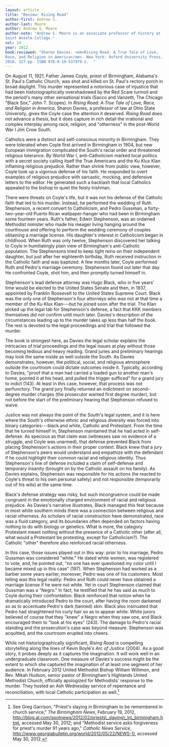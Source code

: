 ```yaml
---
layout: article
title: "Review: Rising Road"
author-first: Andrew S.
author-last: Moore
author: Andrew S. Moore
author-note: "Andrew S. Moore is an associate professor of history at 
Saint Anselm College."
vol: 14
year: 2012
book-reviewed: "Sharon Davies. <em>Rising Road: A True Tale of Love, 
Race, and Religion in America</em>. New York: Oxford University Press, 
2010. 327 pp. ISBN 978-0-19-537979-2.  "
---
```


On August 11, 1921, Father James Coyle, priest of Birmingham, Alabama's
St. Paul's Catholic Church, was shot and killed on St. Paul's rectory
porch in broad daylight. This murder represented a notorious case of
injustice that had been historiographically overshadowed by the Red
Scare turmoil and the period's many other sensational trials (Sacco and
Vanzetti, The Chicago "Black Sox," John T. Scopes). In *Rising Road: A
True Tale of Love, Race, and Religion in America*, Sharon Davies, a
professor of law at Ohio State University, gives the Coyle case the
attention it deserved. *Rising Road* does not advance a thesis, but it
does capture in rich detail the irrational and complex interplay among
race, religion, and "otherness" in the post-World War I Jim Crow South.

Catholics were a distinct and self-conscious minority in Birmingham.
They were tolerated when Coyle first arrived in Birmingham in 1904, but
new European immigration complicated the South's racial order and
threatened religious tolerance. By World War I, anti-Catholicism marked
local politics with a secret society calling itself the True Americans
and the Ku Klux Klan inflaming religious prejudice. Rather than shrink
from public view, however, Coyle took up a vigorous defense of his
faith. He responded to overt examples of religious prejudice with
sarcastic, mocking, and defensive letters to the editor. He generated
such a backlash that local Catholics appealed to the bishop to quiet the
feisty Irishman.

There were threats on Coyle's life, but it was not his defense of the
Catholic faith that led to his murder. Instead, he performed the wedding
of Ruth Stephenson, a recent convert to Catholicism, and Pedro Gussman,
a forty-two-year-old Puerto Rican wallpaper-hanger who had been in
Birmingham some fourteen years. Ruth's father, Edwin Stephenson, was an
ordained Methodist minister who made his meager living hanging around
the courthouse and offering to perform the wedding ceremony of couples
obtaining a marriage license. His daughter's interest in Catholicism
began in childhood. When Ruth was only twelve, Stephenson discovered her
talking to Coyle in humiliatingly plain view of Birmingham's
anti-Catholic population. The Stephensons tried to keep tight reins on
their independent daughter, but just after her eighteenth birthday, Ruth
received instruction in the Catholic faith and was baptized. A few
months later, Coyle performed Ruth and Pedro's marriage ceremony.
Stephenson found out later that day. He confronted Coyle, shot him, and
then promptly turned himself in.

Stephenson's lead defense attorney was Hugo Black, who in five years'
time would be elected to the United States Senate and then, in 1937,
appointed by Franklin Roosevelt to the United States Supreme Court.
Black was the only one of Stephenson's four attorneys who was not at
that time a member of the Ku Klux Klan---but he joined soon after the
trial. The Klan picked up the legal tab for Stephenson's defense, a fact
that KKK members themselves did not confirm until much later. Davies's
description of the circumstances leading up to the murder takes up less
than half the book. The rest is devoted to the legal proceedings and
trial that followed the murder.

The book is strongest here, as Davies the legal scholar explains the
intricacies of trial proceedings and the legal issues at play without
those becoming tedious and heavy reading. Grand juries and preliminary
hearings may look the same inside as well outside the South. As Davies
demonstrates, however, the political, social, and religious atmosphere
outside the courtroom could dictate outcomes inside it. Typically,
according to Davies, "proof that a man had carried a loaded gun to
another man's home, pointed it at his head, and pulled the trigger
sufficed" for a grand jury to indict (143). At least in this case,
however, that process was not perfunctory. The grand jury finally
returned an indictment on second-degree murder charges (the prosecutor
wanted first degree murder), but not before the start of the preliminary
hearing that Stephenson refused to waive.

Justice was not always the point of the South's legal system, and it is
here where the South's otherwise ethnic and religious diversity was
forced into binary categories---black and white, Catholic and
Protestant. From the time that he turned himself in, Stephenson
maintained that he had acted in self-defense. As specious as that claim
was (witnesses saw no evidence of a struggle, and Coyle was unarmed),
that defense prevented Black from placing Stephenson's actions in their
proper context. Black knew that a jury of Stephenson's peers would
understand and empathize with the defendant if he could highlight their
common racial and religious identity. Thus Stephenson's line of defense
included a claim of self-defense and temporary insanity (brought on by
the Catholic assault on his family). As Davies explains, Stephenson was
responsible for his actions (he reacted to Coyle's threat to his own
personal safety) and not responsible (temporarily out of his wits) at
the same time.

Black's defense strategy was risky, but such incongruence could be made
congruent in the emotionally charged environment of racial and religious
prejudice. As Davies's narrative illustrates, Black managed this feat
because in most white southern minds there was a connection between
religious and racial otherness. As scholars of racial construction have
demonstrated, race was a fluid category, and its boundaries often
depended on factors having nothing to do with biology or genetics. What
is more, the category Protestant meant nothing without the presence of a
Catholic other (after all, what would a Protestant be protesting, except
for Catholicism?). The Catholic "other" therefore also reinforced racial
otherness.

In this case, those issues played out in this way: prior to his
marriage, Pedro Gussman was considered "white." He dated white women,
was registered to vote, and, he pointed out, "no one has ever questioned
my color until I became mixed up in this case" (197). When Stephenson
had worked as a barber some years earlier, moreover, Pedro was one of
his customers. Most telling was this legal reality: Pedro and Ruth could
never have obtained a marriage license if he were not white. Yet in
court Stephenson claimed that Gussman was a "Negro." In fact, he
testified that he has said as much to Coyle during their confrontation.
Black reinforced that notion when he dramatically introduced Pedro to
the court, after having the room darkened so as to accentuate Pedro's
dark (tanned) skin. Black also insinuated that Pedro had straightened
his curly hair so as to appear white. White jurors believed of course
that they "knew" a Negro when they saw one, and Black encouraged them to
"look at his eyes" (243). The damage to Pedro's racial standing and the
prosecution's case was beyond measure. Stephenson was acquitted, and the
courtroom erupted into cheers.

While not historiographically significant, *Rising Road* is compelling
storytelling along the lines of Kevin Boyle's *Arc of Justice* (2004).
As a good story, it probes deeply as it captures the imagination. It
will work well in an undergraduate classroom. One measure of Davies's
success might be the extent to which she captured the imagination of at
least one segment of her audience. In February 2012 United Methodist
Bishop William Willimon, and Rev. Mikah Hudson, senior pastor of
Birmingham's Highlands United Methodist Church, officially apologized
for Methodists' response to the murder. They hosted an Ash Wednesday
service of repentance and reconciliation, with local Catholic
participation as well.[^1]

[^1]: See Greg Garrison, "Priest's slaying in Birmingham to be
    remembered in church service," *The Birmingham News*, February 19,
    2012,
    http://blog.al.com/spotnews/2012/02/priests\_slaying\_in\_birmingham.html,
    accessed May 30, 2012; and "Methodist service asks forgiveness for
    priest's murder 91 years ago," *Catholic News Service*,
    http://www.georgiabulletin.org/world/2012/05/22/NEWS-1/, accessed
    May 30, 2012.
